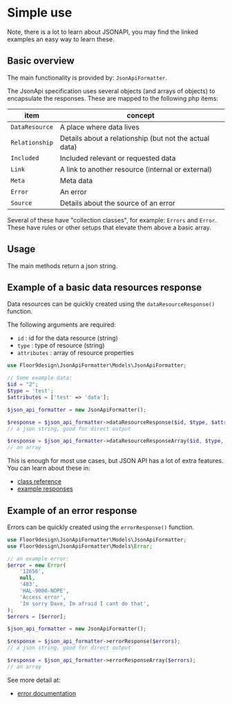 # Simple use

Note, there is a lot to learn about JSONAPI, you may find the linked examples an easy way to learn these.

## Basic overview

The main functionality is provided by: `JsonApiFormatter`.

The JsonApi specification uses several objects (and arrays of objects) to encapsulate the responses. These are mapped
to the following php items:

| item           | concept                                                |
|----------------|--------------------------------------------------------|
| `DataResource` | A place where data lives                               |
| `Relationship` | Details about a relationship (but not the actual data) |
| `Included`     | Included relevant or requested data                    |
| `Link`         | A link to another resource (internal or external)      |
| `Meta`         | Meta data                                              |
| `Error`        | An error                                               |
| `Source`       | Details about the source of an error                   |

Several of these have "collection classes", for example: `Errors` and `Error`. These have rules or other setups that 
elevate them above a basic array.

## Usage

The main methods return a json string. 

## Example of a basic data resources response

Data resources can be quickly created using the `dataResourceResponse()` function.

The following arguments are required:

* `id` : id for the data resource (string)
* `type` : type of resource (string)
* `attributes` : array of resource properties 

```php
use Floor9design\JsonApiFormatter\Models\JsonApiFormatter;

// Some example data:
$id = "2"; 
$type = 'test';
$attributes = ['test' => 'data'];

$json_api_formatter = new JsonApiFormatter();

$response = $json_api_formatter->dataResourceResponse($id, $type, $attributes); 
// a json string, good for direct output 

$response = $json_api_formatter->dataResourceResponseArray($id, $type, $attributes); 
// an array 
```

This is enough for most use cases, but JSON API has a lot of extra features. You can learn about these in:

* [class reference](class_rererence.md)
* [example responses](usage_example_responses.md)

## Example of an error response

Errors can be quickly created using the `errorResponse()` function.

```php
use Floor9design\JsonApiFormatter\Models\JsonApiFormatter;
use Floor9design\JsonApiFormatter\Models\Error;

// an example error:
$error = new Error(
    '12656',
    null,
    '403',
    'HAL-9000-NOPE',
    'Access error',
    'Im sorry Dave, Im afraid I cant do that',
);
$errors = [$error];

$json_api_formatter = new JsonApiFormatter();

$response = $json_api_formatter->errorResponse($errors);
// a json string, good for direct output 

$response = $json_api_formatter->errorResponseArray($errors);
// an array 
```

See more detail at:

* [error documentation](errors.md)

